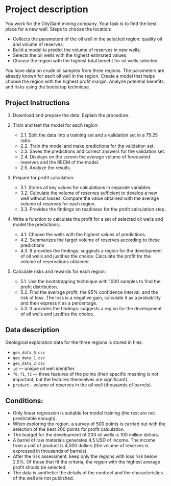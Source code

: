 # Project description

You work for the OilyGiant mining company. Your task is to find the best place for a new well.
Steps to choose the location:
* Collects the parameters of the oil well in the selected region: quality oil and volume of reserves;
* Build a model to predict the volume of reserves in new wells;
* Selects the oil wells with the highest estimated values;
* Choose the region with the highest total benefit for oil wells selected.

You have data on crude oil samples from three regions. The parameters are already known for each oil well in the region. Create a model that helps choose the region with the highest profit margin. Analyze potential benefits and risks using the bootstrap technique.

## Project Instructions
1. Download and prepare the data. Explain the procedure.
2. Train and test the model for each region:
     * 2.1. Split the data into a training set and a validation set in a 75:25 ratio.
     * 2.2. Train the model and make predictions for the validation set.
     * 2.3. Saves the predictions and correct answers for the validation set.
     * 2.4. Displays on the screen the average volume of forecasted reserves and the RECM of the model.
     * 2.5. Analyze the results.

3. Prepare for profit calculation:
    * 3.1. Stores all key values for calculations in separate variables.
    * 3.2. Calculate the volume of reserves sufficient to develop a new well without losses. Compare the value obtained with the average volume of reserves for each region.
    * 3.3. Provides the findings on readiness for the profit calculation step.

4. Write a function to calculate the profit for a set of selected oil wells and model the predictions:
    * 4.1. Choose the wells with the highest values of predictions.
    * 4.2. Summarizes the target volume of reserves according to these predictions
    * 4.3. It provides the findings: suggests a region for the development of oil wells and justifies the choice. Calculate the profit for the volume of reservations obtained.

5. Calculate risks and rewards for each region:
    * 5.1. Use the bootstrapping technique with 1000 samples to find the profit distribution.
    * 5.2. Find the average profit, the 95% confidence interval, and the risk of loss. The loss is a negative gain, calculate it as a probability and then express it as a percentage.
    * 5.3. It provides the findings: suggests a region for the development of oil wells and justifies the choice.

## Data description

Geological exploration data for the three regions is stored in files:

* `geo_data_0.csv`
* `geo_data_1.csv`
* `geo_data_2.csv`
* `id` — unique oil well identifier.
* `f0`, `f1`, `f2` — three features of the points (their specific meaning is not important, but the features themselves are significant).
* `product` - volume of reserves in the oil well (thousands of barrels).

## Conditions:
* Only linear regression is suitable for model training (the rest are not predictable enough).
* When exploring the region, a survey of 500 points is carried out with the selection of the best 200 points for profit calculation.
* The budget for the development of 200 oil wells is 100 million dollars.
* A barrel of raw materials generates 4.5 USD of income. The income from a unit of product is 4,500 dollars (the volume of reserves is expressed in thousands of barrels).
* After the risk assessment, keep only the regions with loss risk below 2.5%. Of those that fit the criteria, the region with the highest average profit should be selected.
* The data is synthetic: the details of the contract and the characteristics of the well are not published.